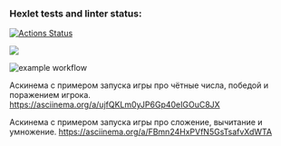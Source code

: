 ### Hexlet tests and linter status:
[![Actions Status](https://github.com/jediphorin/java-project-lvl1/workflows/hexlet-check/badge.svg)](https://github.com/jediphorin/java-project-lvl1/actions)

<a href="https://codeclimate.com/github/codeclimate/codeclimate/maintainability"><img src="https://api.codeclimate.com/v1/badges/a99a88d28ad37a79dbf6/maintainability" /></a>

![example workflow](https://github.com/jediphorin/java-project-lvl1/actions/workflows/github-actions-demo.yml/badge.svg)

Аскинема с примером запуска игры про чётные числа, 
победой и поражением игрока.
https://asciinema.org/a/ujfQKLm0yJP6Gp40eIGOuC8JX

Аскинема с примером запуска игры про сложение, вычитание и умножение.
https://asciinema.org/a/FBmn24HxPVfN5GsTsafvXdWTA

